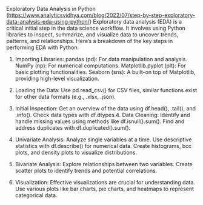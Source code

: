 Exploratory Data Analysis in Python (https://www.analyticsvidhya.com/blog/2022/07/step-by-step-exploratory-data-analysis-eda-using-python/)
Exploratory data analysis (EDA) is a critical initial step in the data science workflow. It involves using Python libraries to inspect, summarize, and visualize data to uncover trends, patterns, and relationships. Here’s a breakdown of the key steps in performing EDA with Python:

1. Importing Libraries:
pandas (pd): For data manipulation and analysis.
NumPy (np): For numerical computations.
Matplotlib.pyplot (plt): For basic plotting functionalities.
Seaborn (sns): A built-on top of Matplotlib, providing high-level visualization.

2. Loading the Data:
Use pd.read_csv() for CSV files, similar functions exist for other data formats (e.g., .xlsx, .json).

3. Initial Inspection:
Get an overview of the data using df.head(), .tail(), and .info().
Check data types with df.dtypes.4. Data Cleaning:
Identify and handle missing values using methods like df.isnull().sum().
Find and address duplicates with df.duplicated().sum().

5. Univariate Analysis:
Analyze single variables at a time.
Use descriptive statistics with df.describe() for numerical data.
Create histograms, box plots, and density plots to visualize distributions.

6. Bivariate Analysis:
Explore relationships between two variables.
Create scatter plots to identify trends and potential correlations.

7. Visualization:
Effective visualizations are crucial for understanding data.
Use various plots like bar charts, pie charts, and heatmaps to represent categorical data.
